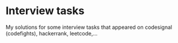 # Interview tasks

My solutions for some interview tasks that appeared on codesignal (codefights), hackerrank, leetcode,...
